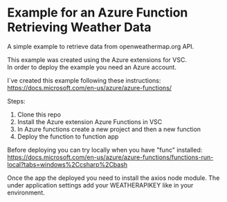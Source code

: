 # Example for an Azure Function Retrieving Weather Data

A simple example to retrieve data from openweathermap.org API.  

This example was created using the Azure extensions for VSC.  
In order to deploy the example you need an Azure account.  

I´ve created this example following these instructions:
https://docs.microsoft.com/en-us/azure/azure-functions/  
  
Steps:  
1. Clone this repo  
2. Install the Azure extension Azure Functions in VSC  
3. In Azure functions create a new project and then a new function  
4. Deploy the function to function app  

Before deploying you can try locally when you have "func" installed:  
https://docs.microsoft.com/en-us/azure/azure-functions/functions-run-local?tabs=windows%2Ccsharp%2Cbash  
  
  
Once the app the deployed you need to install the axios node module.
The under application settings add your WEATHERAPIKEY like in your environment.  

